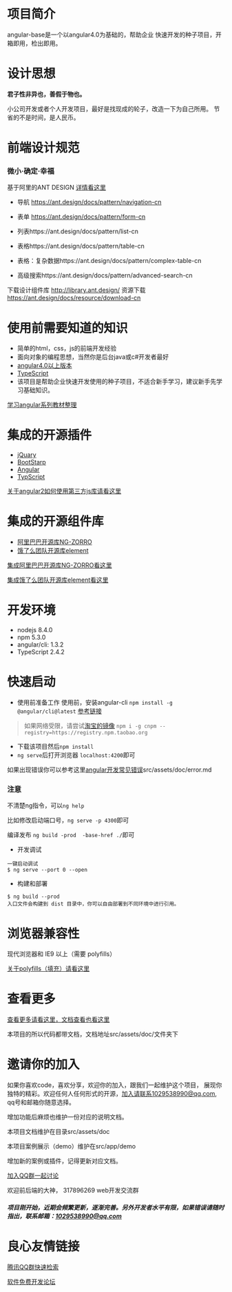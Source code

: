 # 项目简介
angular-base是一个以angular4.0为基础的，帮助企业
快速开发的种子项目，开箱即用，检出即用。

# 设计思想
**君子性非异也，善假于物也。**

小公司开发或者个人开发项目，最好是找现成的轮子，改造一下为自己所用。
节省的不是时间，是人民币。

# 前端设计规范

### 微小·确定·幸福

基于阿里的ANT DESIGN [详情看这里](https://ant.design/docs/spec/introduce-cn)
- 导航 https://ant.design/docs/pattern/navigation-cn

- 表单 https://ant.design/docs/pattern/form-cn

- 列表https://ant.design/docs/pattern/list-cn

- 表格https://ant.design/docs/pattern/table-cn

- 表格：复杂数据https://ant.design/docs/pattern/complex-table-cn

- 高级搜索https://ant.design/docs/pattern/advanced-search-cn
 
 下载设计组件库 http://library.ant.design/
 资源下载 https://ant.design/docs/resource/download-cn

# 使用前需要知道的知识

- 简单的html，css，js的前端开发经验
- 面向对象的编程思想，当然你是后台java或c#开发者最好
- [angular4.0以上版本](https://angular.cn/)
- [TypeScript](https://www.tslang.cn/)
- 该项目是帮助企业快速开发使用的种子项目，不适合新手学习，建议新手先学习基础知识。

[学习angular系列教材整理](src/assets/doc/studay.md)




# 集成的开源插件
- [jQuary](https://jquery.com/)
- [BootStarp](http://www.bootcss.com/)
- [Angular](https://angular.cn/)
- [TypScript](https://www.tslang.cn/)

[关于angular2如何使用第三方js库请看这里](http://www.jianshu.com/p/02a3ced24366)

# 集成的开源组件库
- [阿里巴巴开源库NG-ZORRO](https://ng.ant.design/#/docs/angular/introduce)
- [饿了么团队开源库element](https://element-angular.faas.ele.me/guide/install)

[集成阿里巴巴开源库NG-ZORRO看这里](https://ng.ant.design/#/docs/angular/getting-started)

[集成饿了么团队开源库element看这里](https://element-angular.faas.ele.me/guide/install)

# 开发环境
- nodejs 8.4.0
- npm 5.3.0
- angular/cli: 1.3.2
- TypeScript 2.4.2


# 快速启动
- 使用前准备工作
使用前，安装angular-cli `npm install -g @angular/cli@latest`
[参考链接](https://github.com/angular/angular-cli)
> 如果网络受限，请尝试[淘宝的镜像](https://github.com/cnpm/cnpm)
> `npm i -g cnpm --registry=https://registry.npm.taobao.org`

- 下载该项目然后`npm install`
- `ng serve`后打开浏览器 `localhost:4200`即可

如果出现错误你可以参考这里[angular开发常见错误](src/assets/doc/error.md)src/assets/doc/error.md
### 注意
不清楚ng指令，可以`ng help`

比如修改启动端口号，`ng serve -p 4300`即可

编译发布 `ng build -prod  -base-href ./`即可


- 开发调试
```
一键启动调试
$ ng serve --port 0 --open
```
-  构建和部署
```
$ ng build --prod
入口文件会构建到 dist 目录中，你可以自由部署到不同环境中进行引用。
```

# 浏览器兼容性
现代浏览器和 IE9 以上（需要 polyfills）

[关于polyfills（填充）请看这里](src/assets/doc/polysills.md)

# 查看更多

[查看更多请看这里，文档查看也看这里](src/assets/doc/index.md)

本项目的所以代码都带文档，文档地址src/assets/doc/文件夹下

# 邀请你的加入

如果你喜欢code，喜欢分享，欢迎你的加入，跟我们一起维护这个项目，
展现你独特的精彩。欢迎任何人任何形式的开源，加入请联系1029538990@qq.com,
qq号和邮箱你随意选择。

增加功能后麻烦也维护一份对应的说明文档。

本项目文档维护在目录src/assets/doc

本项目案例展示（demo）维护在src/app/demo

增加新的案例或插件，记得更新对应文档。


[加入QQ群一起讨论](https://jq.qq.com/?_wv=1027&k=50KMIsW)

欢迎前后端的大神， 317896269 web开发交流群

##### 项目刚开始，近期会频繁更新，逐渐完善。另外开发者水平有限，如果错误请随时指出，联系邮箱：1029538990@qq.com


 # 良心友情链接

[腾讯QQ群快速检索](http://u.720life.cn/s/8cf73f7c)

[软件免费开发论坛](http://u.720life.cn/s/bbb01dc0)